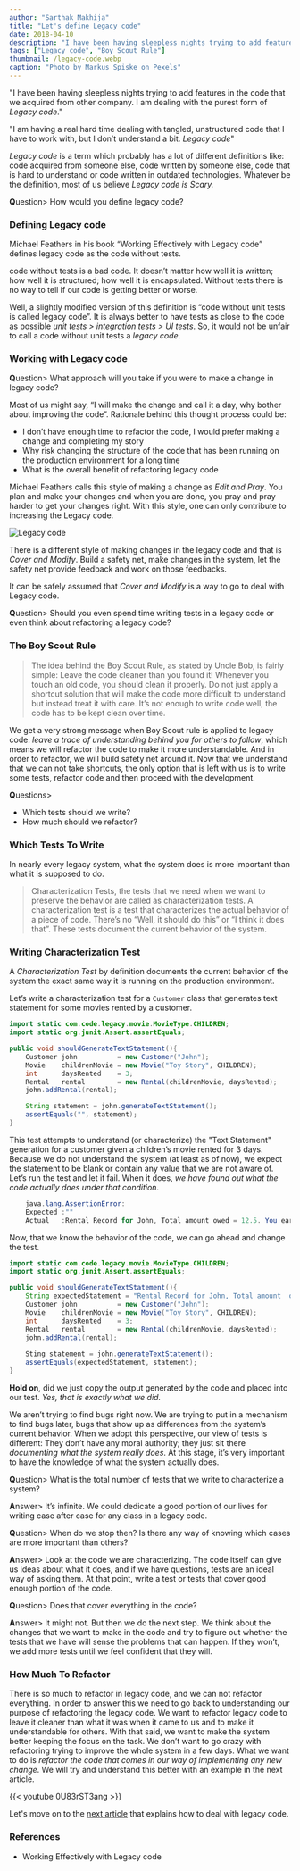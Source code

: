 ```yaml
---
author: "Sarthak Makhija"
title: "Let's define Legacy code"
date: 2018-04-10
description: "I have been having sleepless nights trying to add features in the code that we acquired from other company. I am dealing with the purest form of Legacy code. I am having a real hard time dealing with tangled, unstructured code that I have to work with, but I don’t understand a bit. Legacy code!. Let's understand what is Legacy code."
tags: ["Legacy code", "Boy Scout Rule"]
thumbnail: /legacy-code.webp
caption: "Photo by Markus Spiske on Pexels"
---
```

"I have been having sleepless nights trying to add features in the code that we acquired from other company. I am dealing with the purest form of *Legacy code*."

"I am having a real hard time dealing with tangled, unstructured code that I have to work with, but I don’t understand a bit. *Legacy code*"

*Legacy code* is a term which probably has a lot of different definitions like: code acquired from someone else, code written by someone else, code that is hard to understand or code written in outdated technologies. Whatever be the definition, most of us believe *Legacy code is Scary.*

**Q**uestion> How would you define legacy code?

### Defining Legacy code
Michael Feathers in his book “Working Effectively with Legacy code” defines legacy code as the code without tests.

code without tests is a bad code. It doesn’t matter how well it is written; how well it is structured; how well it is encapsulated. Without tests there is no way to tell if our code is getting better or worse.

Well, a slightly modified version of this definition is “code without unit tests is called legacy code”. It is always better to have tests as close to the code as possible *unit tests > integration tests > UI tests*. So, it would not be unfair to call a code without unit tests a *legacy code*.

### Working with Legacy code

**Q**uestion> What approach will you take if you were to make a change in legacy code?

Most of us might say, “I will make the change and call it a day, why bother about improving the code”. Rationale behind this thought process could be:
- I don’t have enough time to refactor the code, I would prefer making a change and completing my story
- Why risk changing the structure of the code that has been running on the production environment for a long time
- What is the overall benefit of refactoring legacy code

Michael Feathers calls this style of making a change as *Edit and Pray*. You plan and make your changes and when you are done, you pray and pray harder to get your changes right.
With this style, one can only contribute to increasing the Legacy code.

<div class="align-center">
<img title="Legacy code" src="/legacy-code.jpeg" alt="Legacy code" />
</div>

There is a different style of making changes in the legacy code and that is *Cover and Modify*. Build a safety net, make changes in the system, let the safety net provide feedback and work on those feedbacks.

It can be safely assumed that *Cover and Modify* is a way to go to deal with Legacy code.

**Q**uestion> Should you even spend time writing tests in a legacy code or even think about refactoring a legacy code?

### The Boy Scout Rule
> The idea behind the Boy Scout Rule, as stated by Uncle Bob, is fairly simple: Leave the code cleaner than you found it! Whenever you touch an old code, you should clean it properly. Do not just apply a shortcut solution that will make the code more difficult to understand but instead treat it with care. It’s not enough to write code well, the code has to be kept clean over time.

We get a very strong message when Boy Scout rule is applied to legacy code: *leave a trace of understanding behind you for others to follow*, which means we will refactor the code to make it more understandable. And in order to refactor, we will build  safety net around it.
Now that we understand that we can not take shortcuts, the only option that is left with us is to write some tests, refactor code and then proceed with the development.

**Q**uestions>
- Which tests should we write?
- How much should we refactor?

### Which Tests To Write
In nearly every legacy system, what the system does is more important than what it is supposed to do.
> Characterization Tests, the tests that we need when we want to preserve the behavior are called as characterization tests. A characterization test is a test that characterizes the actual behavior of a piece of code. There’s no “Well, it should do this” or “I think it does that”. These tests document the current behavior of the system.

### Writing Characterization Test
A *Characterization Test* by definition documents the current behavior of the system the exact same way it is running on the production environment.

Let’s write a characterization test for a `Customer` class that generates text statement for some movies rented by a customer.
```java
import static com.code.legacy.movie.MovieType.CHILDREN;
import static org.junit.Assert.assertEquals;

public void shouldGenerateTextStatement(){
    Customer john          = new Customer("John");
    Movie    childrenMovie = new Movie("Toy Story", CHILDREN);   
    int      daysRented    = 3;
    Rental   rental        = new Rental(childrenMovie, daysRented);
    john.addRental(rental);

    String statement = john.generateTextStatement();
    assertEquals("", statement);
}
```

This test attempts to understand (or characterize) the "Text Statement" generation for a customer given a children’s movie rented for 3 days. Because we do not understand the system (at least as of now), we expect the statement to be blank or contain any value that we are not aware of.
Let’s run the test and let it fail. When it does, *we have found out what the code actually does under that condition*.

```java
    java.lang.AssertionError:
    Expected :""
    Actual   :Rental Record for John, Total amount owed = 12.5. You earned 4 frequent renter points.</pre></div>
```
Now, that we know the behavior of the code, we can go ahead and change the test.

```java
import static com.code.legacy.movie.MovieType.CHILDREN;
import static org.junit.Assert.assertEquals;

public void shouldGenerateTextStatement(){
    String expectedStatement = "Rental Record for John, Total amount  owed = 12.5. You earned 4 frequent renter points";
    Customer john          = new Customer("John");
    Movie    childrenMovie = new Movie("Toy Story", CHILDREN);   
    int      daysRented    = 3;
    Rental   rental        = new Rental(childrenMovie, daysRented);
    john.addRental(rental);
    
    Sting statement = john.generateTextStatement();
    assertEquals(expectedStatement, statement);
}
```

**Hold on**, did we just copy the output generated by the code and placed into our test. *Yes, that is exactly what we did.*

We aren’t trying to find bugs right now. We are trying to put in a mechanism to find bugs later, bugs that show up as differences from the system’s current behavior. When we adopt this perspective, our view of tests is different: They don’t have any moral authority; they just sit there *documenting what the system really does*. At this stage, it’s very important to have the knowledge of what the system actually does.

**Q**uestion> What is the total number of tests that we write to characterize a system?

**A**nswer> It’s infinite. We could dedicate a good portion of our lives for writing case after case for any class in a legacy code.

**Q**uestion> When do we stop then? Is there any way of knowing which cases are more important than others?

**A**nswer> Look at the code we are characterizing. The code itself can give us ideas about what it does, and if we have questions, tests are an ideal way of asking them. At that point, write a test or tests that cover good enough portion of the code.

**Q**uestion> Does that cover everything in the code?

**A**nswer> It might not. But then we do the next step. We think about the changes that we want to make in the code and try to figure out whether the tests that we have will sense the problems that can happen. If they won’t, we add more tests until we feel confident that they will.

### How Much To Refactor
There is so much to refactor in legacy code, and we can not refactor everything. In order to answer this we need to go back to understanding our purpose of refactoring the legacy code.
We want to refactor legacy code to leave it cleaner than what it was when it came to us and to make it understandable for others.
With that said, we want to make the system better keeping the focus on the task. We don’t want to go crazy with refactoring trying to improve the whole system in a few days. What we want to do is *refactor the code that comes in our way of implementing any new change*. We will try and understand this better with an example in the next article.

{{< youtube 0U83rST3ang >}}

Let's move on to the [next article](/en/blog/lets_deal_with_legacy_code/) that explains how to deal with legacy code.

### References
- Working Effectively with Legacy code

